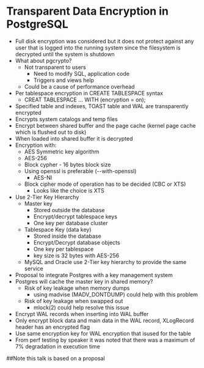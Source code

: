 # Transparent Data Encryption in PostgreSQL
* Full disk encryption was considered but it does not protect against any user that is logged into the running system since the filesystem is decrypted until the system is shutdown
* What about pgcrypto?
	* Not transparent to users
		* Need to modify SQL, application code
		* Triggers and views help
	* Could be a cause of performance overhead
* Per tablespace encryption in CREATE TABLESPACE syntax
	* CREAT TABLESPACE <tablespace> ... WITH (encryption = on);
* Specified table and indexes, TOAST table and WAL are transparently encrypted
* Encrypts system catalogs and temp files
* Encrypt between shared buffer and the page cache (kernel page cache which is flushed out to disk)
* When loaded into shared buffer it is decrypted
* Encryption with:
	* AES Symmetric key algorithm
	* AES-256
	* Block cypher - 16 bytes block size
	* Using openssl is preferable (--with-openssl)
		* AES-NI
	* Block cipher mode of operation has to be decided (CBC or XTS)
		* Looks like the choice is XTS
* Use 2-Tier Key Hierarchy
	* Master key
		* Stored outside the database
		* Encrypt/decrypt tablespace keys
		* One key per database cluster
	* Tablespace Key (data key)
		* Stored inside the database
		* Encrypt/Decrypt database objects
		* One key per tablespace
		* key size is 32 bytes with AES-256
	* MySQL and Oracle use 2-Tier key hierarchy to provide the same service
* Proposal to integrate Postgres with a key management system
* Postgres will cache the master key in shared memory?
	* Risk of key leakage when memory dumps
		* using madvise (MADV_DONTDUMP) could help with this problem
	* Risk of key leakage when swapped out
		* mlock(2) could help resolve this issue
* Encrypt WAL records when inserting into WAL buffer
* Only encrypt block data and main data in the WAL record, XLogRecord header has an encrypted flag
* Use same encryption key for WAL encryption that isused for the table
* From perf testing by speaker it was noted that there was a maximum of 7% degradation in execution time

##Note this talk is based on a proposal

